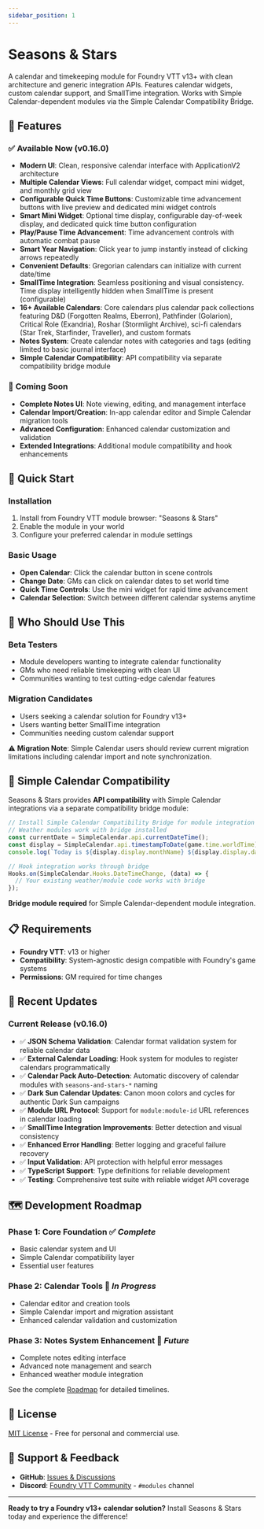 ```yaml
---
sidebar_position: 1
---
```


# Seasons & Stars

A calendar and timekeeping module for Foundry VTT v13+ with clean architecture and generic integration APIs. Features calendar widgets, custom calendar support, and SmallTime integration. Works with Simple Calendar-dependent modules via the Simple Calendar Compatibility Bridge.

## 🌟 Features

### ✅ **Available Now (v0.16.0)**
- **Modern UI**: Clean, responsive calendar interface with ApplicationV2 architecture
- **Multiple Calendar Views**: Full calendar widget, compact mini widget, and monthly grid view
- **Configurable Quick Time Buttons**: Customizable time advancement buttons with live preview and dedicated mini widget controls
- **Smart Mini Widget**: Optional time display, configurable day-of-week display, and dedicated quick time button configuration
- **Play/Pause Time Advancement**: Time advancement controls with automatic combat pause
- **Smart Year Navigation**: Click year to jump instantly instead of clicking arrows repeatedly
- **Convenient Defaults**: Gregorian calendars can initialize with current date/time
- **SmallTime Integration**: Seamless positioning and visual consistency. Time display intelligently hidden when SmallTime is present (configurable)
- **16+ Available Calendars**: Core calendars plus calendar pack collections featuring D&D (Forgotten Realms, Eberron), Pathfinder (Golarion), Critical Role (Exandria), Roshar (Stormlight Archive), sci-fi calendars (Star Trek, Starfinder, Traveller), and custom formats
- **Notes System**: Create calendar notes with categories and tags (editing limited to basic journal interface)
- **Simple Calendar Compatibility**: API compatibility via separate compatibility bridge module

### 🚧 **Coming Soon**
- **Complete Notes UI**: Note viewing, editing, and management interface
- **Calendar Import/Creation**: In-app calendar editor and Simple Calendar migration tools
- **Advanced Configuration**: Enhanced calendar customization and validation
- **Extended Integrations**: Additional module compatibility and hook enhancements

## 🚀 Quick Start

### Installation
1. Install from Foundry VTT module browser: "Seasons & Stars"
2. Enable the module in your world
3. Configure your preferred calendar in module settings

### Basic Usage
- **Open Calendar**: Click the calendar button in scene controls
- **Change Date**: GMs can click on calendar dates to set world time
- **Quick Time Controls**: Use the mini widget for rapid time advancement
- **Calendar Selection**: Switch between different calendar systems anytime

## 🎯 Who Should Use This

### **Beta Testers**
- Module developers wanting to integrate calendar functionality
- GMs who need reliable timekeeping with clean UI
- Communities wanting to test cutting-edge calendar features

### **Migration Candidates**
- Users seeking a calendar solution for Foundry v13+
- Users wanting better SmallTime integration
- Communities needing custom calendar support

⚠️ **Migration Note**: Simple Calendar users should review current migration limitations including calendar import and note synchronization.

## 🤝 Simple Calendar Compatibility

Seasons & Stars provides **API compatibility** with Simple Calendar integrations via a separate compatibility bridge module:

```javascript
// Install Simple Calendar Compatibility Bridge for module integration
// Weather modules work with bridge installed
const currentDate = SimpleCalendar.api.currentDateTime();
const display = SimpleCalendar.api.timestampToDate(game.time.worldTime);
console.log(`Today is ${display.display.monthName} ${display.display.day}${display.display.daySuffix}`);

// Hook integration works through bridge
Hooks.on(SimpleCalendar.Hooks.DateTimeChange, (data) => {
  // Your existing weather/module code works with bridge
});
```

**Bridge module required** for Simple Calendar-dependent module integration.

## 📋 Requirements

- **Foundry VTT**: v13 or higher
- **Compatibility**: System-agnostic design compatible with Foundry's game systems
- **Permissions**: GM required for time changes

## 🎉 Recent Updates

### **Current Release** (v0.16.0)
- ✅ **JSON Schema Validation**: Calendar format validation system for reliable calendar data
- ✅ **External Calendar Loading**: Hook system for modules to register calendars programmatically
- ✅ **Calendar Pack Auto-Detection**: Automatic discovery of calendar modules with `seasons-and-stars-*` naming
- ✅ **Dark Sun Calendar Updates**: Canon moon colors and cycles for authentic Dark Sun campaigns
- ✅ **Module URL Protocol**: Support for `module:module-id` URL references in calendar loading
- ✅ **SmallTime Integration Improvements**: Better detection and visual consistency
- ✅ **Enhanced Error Handling**: Better logging and graceful failure recovery
- ✅ **Input Validation**: API protection with helpful error messages
- ✅ **TypeScript Support**: Type definitions for reliable development
- ✅ **Testing**: Comprehensive test suite with reliable widget API coverage

## 🗺️ Development Roadmap

### **Phase 1: Core Foundation** ✅ *Complete*
- Basic calendar system and UI
- Simple Calendar compatibility layer
- Essential user features

### **Phase 2: Calendar Tools** 🚧 *In Progress*
- Calendar editor and creation tools
- Simple Calendar import and migration assistant
- Enhanced calendar validation and customization

### **Phase 3: Notes System Enhancement** 📅 *Future*
- Complete notes editing interface
- Advanced note management and search
- Enhanced weather module integration

See the complete [Roadmap](roadmap) for detailed timelines.

## 📄 License

[MIT License](https://github.com/rayners/fvtt-seasons-and-stars/blob/main/LICENSE) - Free for personal and commercial use.

## 🐛 Support & Feedback

- **GitHub**: [Issues & Discussions](https://github.com/rayners/fvtt-seasons-and-stars)
- **Discord**: [Foundry VTT Community](https://discord.gg/foundryvtt) - `#modules` channel

---

**Ready to try a Foundry v13+ calendar solution?** Install Seasons & Stars today and experience the difference!